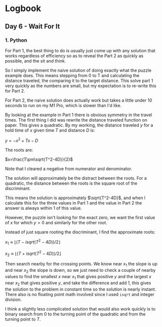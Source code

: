 # Logbook

## Day 6 - Wait For It

### 1. Python

For Part 1, the best thing to do is usually just come up with any solution that works regardless of efficiency so as to reveal the Part 2 as quickly as possible, and the sit and think.

So I simply implement the naive solution of doing exactly what the puzzle example does. This means stepping from 0 to T and calculating the distance traveled, the comparing it to the target distance. This solve part 1 very quickly as the numbers are small, but my expectation is to re-write this for Part 2.

For Part 2, the naive solution does actually work but takes a little under 10 seconds to run on my M1 Pro, which is slower than I'd like.

By looking at the example in Part 1 there is obvious symmetry in the travel times. The first thing I did was rewrite the distance traveled function on paper. This gives a quadratic. By my working, the distance traveled $y$ for a hold time of $x$ given time $T$ and distance $D$ is:

$y=-x^2+Tx-D$

The roots are:

$x=\frac{T\pm\sqrt{T^2-4D}}{2}$

Note that I cleared a negative from numerator and denominator.

The solution will approximately be the distract between the roots. For a quadratic, the distance between the roots is the square root of the discriminant.

This means the solution is approximately $\sqrt{T^2-4D}$, and when I calculate this for the three values in Part 1 and the value in Part 2 the answer is always within $1$ of this value.

However, the puzzle isn't looking for the exact zero, we want the first value of $x$ for which $y>0$ and similarly for the other root.

Instead of just square rooting the discriminant, I find the approximate roots:

$x_1\approx\lfloor(T-isqrt(T^2-4D))/2\rfloor$

$x_2\approx\lfloor(T+isqrt(T^2-4D))/2\rfloor$

Then search nearby for the crossing points. We know near $x_1$ the slope is up and near $x_2$ the slope is down, so we just need to check a couple of nearby values to find the smallest $x$ near $x_1$ that gives positive $y$ and the largest $x$ near $x_2$ that gives positive $y$, and take the difference and add 1, this gives the solution to the problem in constant time so the solution is nearly instant. There also is no floating point math involved since I used `isqrt` and integer division.

I think a slightly less complicated solution that would also work quickly is to binary search from 0 to the turning point of the quadratic and from the turning point to $T$.

